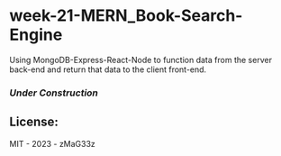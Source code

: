 # week-21-MERN_Book-Search-Engine
Using MongoDB-Express-React-Node to function data from the server back-end and return that data to the client front-end.


### ***Under Construction***

## License:

MIT - 2023 - zMaG33z